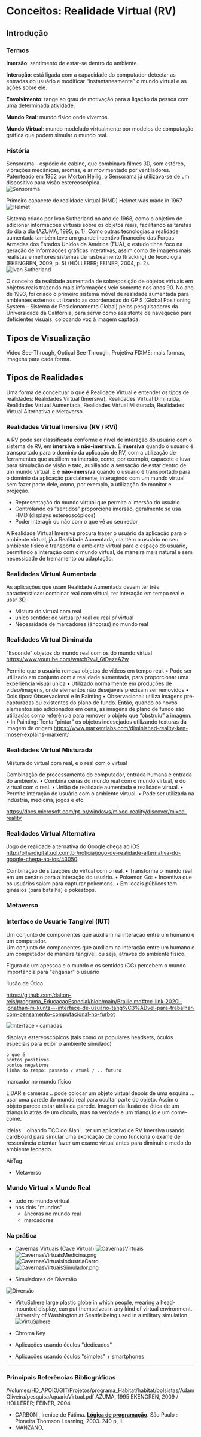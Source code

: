 # Conceitos: Realidade Virtual (RV)

<!-- FIXME: preâmbulo -->

## Introdução

<!-- FIXME: preâmbulo -->

### Termos

**Imersão**: sentimento de estar-se dentro do ambiente.  

**Interação**: está ligada com a capacidade do computador detectar as entradas do usuário e modificar “instantaneamente” o mundo virtual e as ações sobre ele.  

**Envolvimento**: tange ao grau de motivação para a ligação da pessoa com uma determinada atividade.  

**Mundo Real**: mundo físico onde vivemos.  

**Mundo Virtual**: mundo modelado virtualmente por modelos de computação gráfica que podem simular o mundo real.  

### História

Sensorama - espécie de cabine, que combinava filmes 3D, som estéreo, vibrações mecânicas, aromas, e ar movimentado por ventiladores. Patenteado em 1962 por Morton Heilig, o Sensorama já utilizava-se de um dispositivo para visão estereoscópica.  
![Sensorama](RealidadeVirtual_imgs/Historia_Sensorama.png "Sensorama")  

Primeiro capacete de realidade virtual (HMD) Helmet was made in 1967  
![Helmet](RealidadeVirtual_imgs/Historia_Helmet.png "Helmet")  

Sistema criado por Ivan Sutherland no ano de 1968, como o objetivo de adicionar informações virtuais sobre os objetos reais, facilitando as tarefas do dia a dia (AZUMA, 1995, p. 1). Como outras tecnologias a realidade aumentada também teve um grande incentivo financeiro das Forças Armadas dos Estados Unidos da América (EUA), o estudo tinha foco na geração de informações gráficas interativas, assim como de imagens mais realistas e melhores sistemas de rastreamento (tracking) de tecnologia (EKENGREN, 2009, p. 5) (HÖLLERER; FEINER, 2004, p. 2).  
![Ivan Sutherland](RealidadeVirtual_imgs/Historia_IvanSutherland.png "Ivan Sutherland")  

O conceito da realidade aumentada de sobreposição de objetos virtuais em objetos reais trazendo mais informações veio somente nos anos 90. No ano de 1993, foi criado o primeiro sistema móvel de realidade aumentada para ambientes externos utilizando as coordenadas do GP S (Global Positioning System – Sistema de Posicionamento Global) pelos pesquisadores da Universidade da Califórnia, para servir como assistente de navegação para deficientes visuais, colocando voz à imagem captada.

## Tipos de Visualização

Video See-Through, Optical See-Through, Projetiva FIXME: mais formas, imagens para cada forma.  

## Tipos de Realidades

Uma forma de conceituar o que é Realidade Virtual e entender os tipos de realidades: Realidades Virtual (Imersiva), Realidades Virtual Diminuída, Realidades Virtual Aumentada, Realidades Virtual Misturada, Realidades Virtual Alternativa e Metaverso.

### Realidades Virtual Imersiva (RV / RVi)

A RV pode ser classificada conforme o nível de interação do usuário com o sistema de RV, em **imersiva** e **não-imersiva**. É **imersiva** quando o usuário é transportado para o domínio da aplicação de RV, com a utilização de ferramentas que auxiliem na imersão, como, por exemplo, capacete e luva para simulação de visão e tato, auxiliando a sensação de estar dentro de um mundo virtual. E é **não-imersiva** quando o usuário é transportado para o domínio da aplicação parcialmente, interagindo com um mundo virtual sem fazer parte dele, como, por exemplo, a utilização de monitor e projeção.

- Representação do mundo virtual que permita a imersão do usuário  
- Controlando os “sentidos” proporciona imersão, geralmente se usa HMD (displays estereoscópicos)  
- Poder interagir ou não com o que vê ao seu redor  

A Realidade Virtual Imersiva procura trazer o usuário da aplicação para o ambiente virtual, já a Realidade Aumentada, mantém o usuário no seu ambiente físico e transporta o ambiente virtual para o espaço do usuário, permitindo a interação com o mundo virtual, de maneira mais natural e sem necessidade de treinamento ou adaptação.  

### Realidades Virtual Aumentada  

As aplicações que usam Realidade Aumentada devem ter três características: combinar real com virtual, ter interação em tempo real e usar 3D.  

- Mistura do virtual com real  
- único sentido: do virtual p/ real ou real p/ virtual  
- Necessidade de marcadores (âncoras) no mundo real  

### Realidades Virtual Diminuída

"Esconde" objetos do mundo real com os do mundo virtual
<https://www.youtube.com/watch?v=l_GtDezeA2w>

Permite que o usuário remova objetos de vídeos em tempo real.
• Pode ser utilizado em conjunto com a realidade aumentada, para proporcionar uma
experiência visual única
• Utilizado normalmente em produções de vídeo/imagens, onde elementos não desejáveis
precisam ser removidos
• Dois tipos: Observacional e In Painting
• Observacional: utiliza imagens pré-capturadas ou existentes do plano de fundo. Então, quando os novos elementos são adicionados em cena, as imagens de plano de fundo são utilizadas como referência para remover o objeto que “obstruiu” a imagem.
• In Painting: Tenta “pintar” os objetos indesejados utilizando texturas da imagem de origem
<https://www.marxentlabs.com/diminished-reality-ken-moser-explains-marxent/>  

### Realidades Virtual Misturada

Mistura do virtual com real, e o real com o virtual

Combinação de processamento do computador, entrada humana e entrada do ambiente.
• Combina cenas do mundo real com o mundo virtual, e do virtual com o real.
• União de realidade aumentada e realidade virtual.
• Permite interação do usuário com o ambiente virtual.
• Pode ser utilizada na indústria, medicina, jogos e etc.

<https://docs.microsoft.com/pt-br/windows/mixed-reality/discover/mixed-reality>  

### Realidades Virtual Alternativa  

Jogo de realidade alternativa do Google chega ao iOS
<http://olhardigital.uol.com.br/noticia/jogo-de-realidade-alternativa-do-google-chega-ao-ios/43050>

Combinação de situações do virtual com o real.
• Transforma o mundo real em um cenário para a interação do usuário.
• Pokemon Go:
• Incentiva que os usuários saiam para capturar pokemons.
• Em locais públicos tem ginásios (para batalha) e pokestops.

### Metaverso  

### Interface de Usuário Tangível (IUT)

Um conjunto de componentes que auxiliam na interação entre um humano e um computador.  
Um conjunto de componentes que auxiliam na interação entre um humano e um computador de maneira tangível, ou seja, através do ambiente físico.  

Figura de um apessoa e o mundo e os sentidos (CG) percebem o mundo
Importância para "enganar" o usuário

Ilusão de Ótica

<https://github.com/dalton-reis/programa_EducacaoEspecial/blob/main/Braille.md#tcc-link-2020i-jonathan-m-kuntz---interface-de-usuário-tang%C3%ADvel-para-trabalhar-com-pensamento-computacional-no-furbot>

![Interface - camadas](Conceitos/Interface.png "Interface - camadas")  

displays estereoscópicos (tais como os populares headsets, óculos
especiais para exibir o ambiente simulado)

    o que é  
    pontos positivos  
    pontos negativos  
    linha do tempo: passado / atual / .. futuro  

marcador no mundo físico

LiDAR e cameras .. pode colocar um objeto virtual depois de uma esquina ... usar uma parede do mundo real para ocultar parte do objeto.
Assim o objeto parece estar atrás da parede. Imagem da ilusão de ótica de um triangulo atrás de um circulo, mas na verdade e um triangulo e um come-come.

Ideias .. olhando TCC do Alan .. ter um aplicativo de RV Imersiva usando cardBoard para simular uma explicação de como funciona o exame de ressonância e tentar fazer um exame virtual antes para diminuir o medo do ambiente fechado.

AirTag

- Metaverso  

### Mundo Virtual x Mundo Real

- tudo no mundo virtual
- nos dois "mundos"
  - âncoras no mundo real
  - marcadores

### Na prática

- Cavernas Virtuais (Cave Virtual)
![CavernasVirtuais](CavernasVirtuais.png "CavernasVirtuais")  
![CavernasVirtuaisMedicina.png](CavernasVirtuaisMedicina.png "CavernasVirtuaisMedicina.png")  
![CavernasVirtuaisIndustriaCarro](CavernasVirtuaisIndustriaCarro.png "CavernasVirtuaisIndustriaCarro")  
![CavernasVirtuaisSimulador.png](CavernasVirtuaisSimulador.png "CavernasVirtuaisSimulador.png")  

- Simuladores de Diversão

![Diversão](Diversao.png "Diversão")  

- VirtuSphere
large plastic globe in which people, wearing a head-mounted display, can put themselves in any kind of virtual environment.
University of Washington at Seattle being used in a military simulation
![VirtuSphere](VirtuSphere.png "VirtuSphere")  

- Chroma Key  

- Aplicações usando óculos "dedicados"  

- Aplicações usando óculos "simples" + smartphones

----------

### Principais Referências Bibliográficas​

/Volumes/HD_APOIO/GIT/Projetos/programa_Habitat/habitat/bolsistas/AdamOliveira/pesquisaAquarioVirtual.pdf
AZUMA, 1995
EKENGREN, 2009 / HÖLLERER; FEINER, 2004

- CARBONI, Irenice de Fátima. **[Lógica de programação](https://bu.furb.br/consulta/portalConsulta/recuperaMfnCompleto.php?menu=rapida&CdMFN=265888)**. São Paulo : Pioneira Thomson Learning, 2003. 240 p, il.​
- MANZANO,